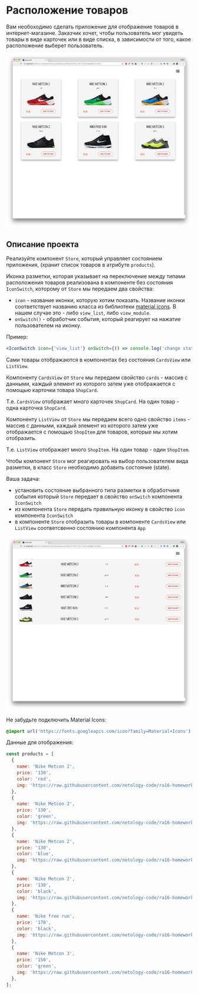 # Расположение товаров

Вам необоходимо сделать приложение для отображение товаров в интернет-магазине. Заказчик хочет, чтобы пользователь мог увидеть товары в виде карточек или в виде списка, в зависимости от того, какое расположение выберет пользователь.

![cards view](./assets/card_view.png)

## Описание проекта

Реализуйте компонент `Store`, который управляет состоянием приложения, (хранит список товаров в атрибуте `products`).

Иконка разметки, которая указывает на переключение между типами расположения товаров реализована в компоненте без состояния `IconSwitch`, которому от `Store` мы передаем два свойства:

- `icon` - название иконки, которую хотим показать. Название иконки соответствует названию класса из библиотеки [material icons](https://material.io/icons/#ic_view_module). В нашем случае это - либо `view_list`, либо `view_module`.
- `onSwitch()` - обработчик события, который реагирует на нажатие пользователем на иконку.

Пример:

```jsx
<IconSwitch icon={'view_list'} onSwitch={() => console.log('change state here')} />
```

Сами товары отображаются в компонентах без состояния `CardsView` или `ListView`.

Компоненту `CardsView` от `Store` мы передаем свойство `cards` - массив с данными, каждый элемент из которого затем уже отображается с помощью карточки товара `ShopCard`.

Т.е. `CardsView` отображает много карточек `ShopCard`. На один товар - одна карточка `ShopCard`.

Компоненту `ListView` от `Store` мы передаем всего одно свойство `items` - массив с данными, каждый элемент из которого затем уже отображается с помощью `ShopItem` для товаров, которые мы хотим отобразить.

Т.е. `ListView` отображает много `ShopItem`. На один товар - один `ShopItem`.

Чтобы компонент `Store` мог реагировать на выбор пользователем вида разметки, в класс `Store` необходимо добавить состояние (state).

Ваша задача:

- установить состояние выбранного типа разметки в обработчике события который `Store` передает в свойство `onSwitch` компонента `IconSwitch`
- из компонента `Store` передать правильную иконку в свойство `icon` компонента `IconSwitch`
- в компоненте `Store` отобразить товары в компоненте `CardsView` или `ListView` соответсвенно состоянию компонента `App`

![list_view](./assets/list_view.png)

Не забудьте подключить Material Icons:

```css
@import url('https://fonts.googleapis.com/icon?family=Material+Icons');
```

Данные для отображения:

```js
const products = [
  {
    name: 'Nike Metcon 2',
    price: '130',
    color: 'red',
    img: 'https://raw.githubusercontent.com/netology-code/ra16-homeworks/master/events-state/layouts/img/1.jpg',
  },
  {
    name: 'Nike Metcon 2',
    price: '130',
    color: 'green',
    img: 'https://raw.githubusercontent.com/netology-code/ra16-homeworks/master/events-state/layouts/img/2.jpg',
  },
  {
    name: 'Nike Metcon 2',
    price: '130',
    color: 'blue',
    img: 'https://raw.githubusercontent.com/netology-code/ra16-homeworks/master/events-state/layouts/img/3.jpg',
  },
  {
    name: 'Nike Metcon 2',
    price: '130',
    color: 'black',
    img: 'https://raw.githubusercontent.com/netology-code/ra16-homeworks/master/events-state/layouts/img/4.jpg',
  },
  {
    name: 'Nike free run',
    price: '170',
    color: 'black',
    img: 'https://raw.githubusercontent.com/netology-code/ra16-homeworks/master/events-state/layouts/img/7.jpg',
  },
  {
    name: 'Nike Metcon 3',
    price: '150',
    color: 'green',
    img: 'https://raw.githubusercontent.com/netology-code/ra16-homeworks/master/events-state/layouts/img/5.jpg',
  },
];
```
